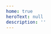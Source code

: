 ```yaml
---
home: true
heroText: null
description: ''
---
```


<index></index>

<style>
html {
  overflow-y: scroll;
}

:root {
  overflow-y: auto;
  overflow-x: hidden;
}

:root body {
  position: absolute;
}

body {
  width: 100vw;
  overflow: hidden;
}

::-webkit-input-placeholder {
	color: #c0c4cc;
	font-weight: 400;
}
	
.hero .description {
	display: none;
}

.home {
	max-width: none!important;
	margin-left: auto;
	margin-right: auto;
}

.content__default > p {
	margin: 0;
}
</style>